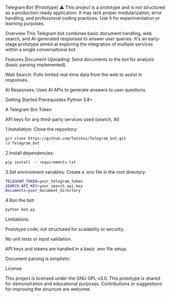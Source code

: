 Telegram Bot (Prototype)
⚠️ This project is a prototype and is not structured as a production-ready application. It may lack proper modularization, error handling, and professional coding practices. Use it for experimentation or learning purposes.

Overview
This Telegram bot combines basic document handling, web search, and AI-generated responses to answer user queries. It's an early-stage prototype aimed at exploring the integration of multiple services within a single conversational bot.

Features
Document Uploading: Send documents to the bot for analysis (basic parsing implemented).

Web Search: Pulls limited real-time data from the web to assist in responses.

AI Responses: Uses AI APIs to generate answers to user questions.

Getting Started
Prerequisites
Python 3.8+

A Telegram Bot Token

API keys for any third-party services used (search, AI)

1.Installation:
Clone the repository:
```bash
git clone https://github.com/Tatikos/Telegram_bot.git
cd Telegram_bot
```
2.Install dependencies:
```bash
pip install -r requirements.txt
```
3.Set environment variables:
Create a .env file in the root directory:
```bash
TELEGRAM_TOKEN=your_telegram_token
SEARCH_API_KEY=your_search_api_key
Documents=your_document_directory
```
4.Run the bot:
```bash
python bot.py
```

Limitations:

Prototype code; not structured for scalability or security.

No unit tests or input validation.

API keys and tokens are handled in a basic .env file setup.

Document parsing is simplistic.

License

This project is licensed under the GNU GPL v3.0.
This prototype is shared for demonstration and educational purposes. Contributions or suggestions for improving the structure are welcome.
